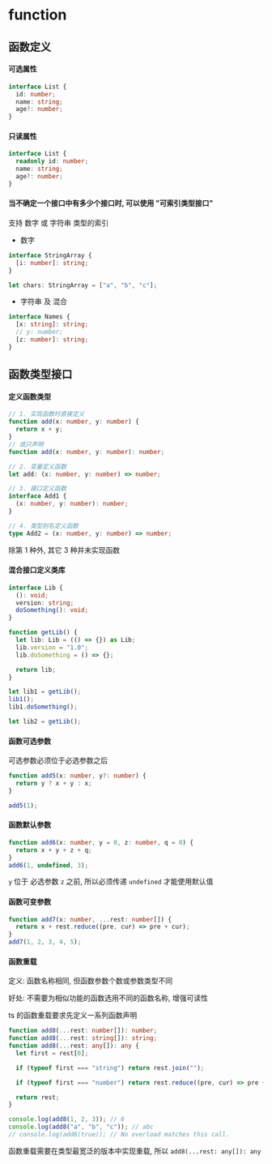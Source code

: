 # function

## 函数定义

#### 可选属性

```ts
interface List {
  id: number;
  name: string;
  age?: number;
}
```

#### 只读属性

```ts
interface List {
  readonly id: number;
  name: string;
  age?: number;
}
```

#### 当不确定一个接口中有多少个接口时, 可以使用 "可索引类型接口"

支持 数字 或 字符串 类型的索引

- 数字

```ts
interface StringArray {
  [i: number]: string;
}

let chars: StringArray = ["a", "b", "c"];
```

- 字符串 及 混合

```ts
interface Names {
  [x: string]: string;
  // y: number;
  [z: number]: string;
}
```

## 函数类型接口

#### 定义函数类型

```ts
// 1. 实现函数时直接定义
function add(x: number, y: number) {
  return x + y;
}
// 或只声明
function add(x: number, y: number): number;

// 2. 变量定义函数
let add: (x: number, y: number) => number;

// 3. 接口定义函数
interface Add1 {
  (x: number, y: number): number;
}

// 4. 类型别名定义函数
type Add2 = (x: number, y: number) => number;
```

除第 1 种外, 其它 3 种并未实现函数

#### 混合接口定义类库

```ts
interface Lib {
  (): void;
  version: string;
  doSomething(): void;
}

function getLib() {
  let lib: Lib = (() => {}) as Lib;
  lib.version = "1.0";
  lib.doSomething = () => {};

  return lib;
}

let lib1 = getLib();
lib1();
lib1.doSomething();

let lib2 = getLib();
```

#### 函数可选参数

可选参数必须位于必选参数之后

```ts
function add5(x: number, y?: number) {
  return y ? x + y : x;
}

add5(1);
```

#### 函数默认参数

```ts
function add6(x: number, y = 0, z: number, q = 0) {
  return x + y + z + q;
}
add6(1, undefined, 3);
```

`y` 位于 必选参数 `z` 之前, 所以必须传递 `undefined` 才能使用默认值

#### 函数可变参数

```ts
function add7(x: number, ...rest: number[]) {
  return x + rest.reduce((pre, cur) => pre + cur);
}
add7(1, 2, 3, 4, 5);
```

#### 函数重载

定义: 函数名称相同, 但函数参数个数或参数类型不同

好处: 不需要为相似功能的函数选用不同的函数名称, 增强可读性

ts 的函数重载要求先定义一系列函数声明

```ts
function add8(...rest: number[]): number;
function add8(...rest: string[]): string;
function add8(...rest: any[]): any {
  let first = rest[0];

  if (typeof first === "string") return rest.join("");

  if (typeof first === "number") return rest.reduce((pre, cur) => pre + cur);

  return rest;
}

console.log(add8(1, 2, 3)); // 6
console.log(add8("a", "b", "c")); // abc
// console.log(add8(true)); // No overload matches this call.
```

函数重载需要在类型最宽泛的版本中实现重载, 所以 `add8(...rest: any[]): any`
